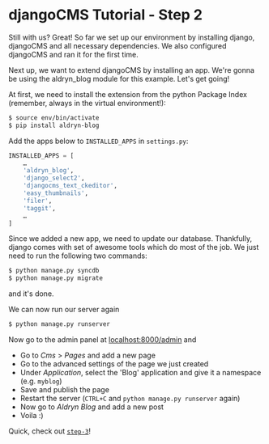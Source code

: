 djangoCMS Tutorial - Step 2
===========================
Still with us? Great! So far we set up our environment by installing django, djangoCMS and all necessary dependencies. We also configured djangoCMS and ran it for the first time.

Next up, we want to extend djangoCMS by installing an app. We're gonna be using the aldryn_blog module for this example. Let's get going!

At first, we need to install the extension from the python Package Index (remember, always in the virtual environment!):

```bash
$ source env/bin/activate
$ pip install aldryn-blog
```

Add the apps below to `INSTALLED_APPS` in `settings.py`:

```python
INSTALLED_APPS = [
    …
    'aldryn_blog',
    'django_select2',
    'djangocms_text_ckeditor',
    'easy_thumbnails',
    'filer',
    'taggit',
    …
]
```
Since we added a new app, we need to update our database. Thankfully, django comes with set of awesome tools which do most of the job. We just need to run the following two commands:

```bash
$ python manage.py syncdb
$ python manage.py migrate
```

and it's done.

We can now run our server again

```bash
$ python manage.py runserver
```
Now go to the admin panel at [localhost:8000/admin](http://localhost:8000/admin) and

* Go to _Cms_ > _Pages_ and add a new page
* Go to the advanced settings of the page we just created
* Under _Application_, select the 'Blog' application and give it a namespace (e.g. `myblog`)
* Save and publish the page
* Restart the server (`CTRL+C` and `python manage.py runserver` again)
* Now go to _Aldryn Blog_ and add a new post
* Voila :)

Quick, check out [`step-3`](https://github.com/Chive/djangocms-tutorial/tree/step-3)!
